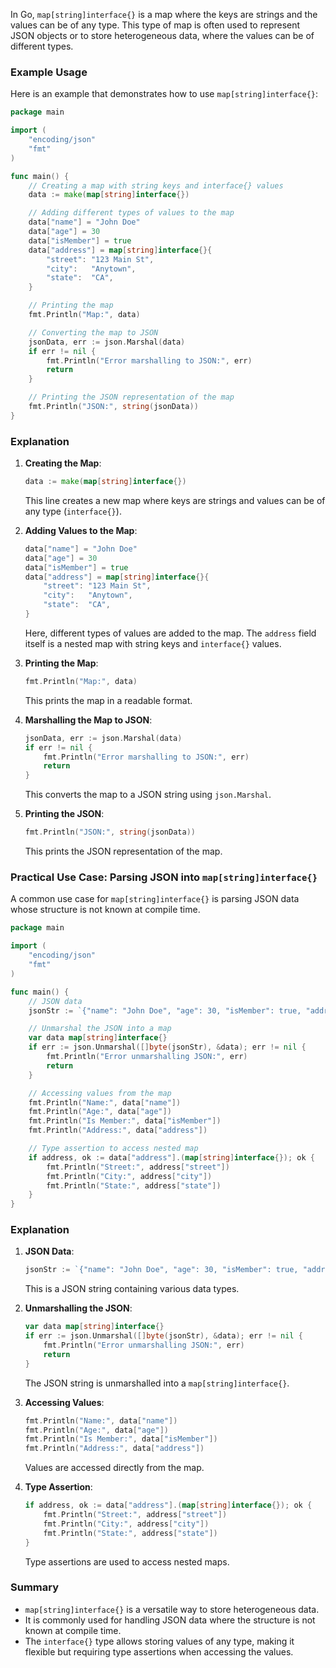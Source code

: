 In Go, `map[string]interface{}` is a map where the keys are strings and the values can be of any type. This type of map is often used to represent JSON objects or to store heterogeneous data, where the values can be of different types.

### Example Usage

Here is an example that demonstrates how to use `map[string]interface{}`:

```go
package main

import (
	"encoding/json"
	"fmt"
)

func main() {
	// Creating a map with string keys and interface{} values
	data := make(map[string]interface{})

	// Adding different types of values to the map
	data["name"] = "John Doe"
	data["age"] = 30
	data["isMember"] = true
	data["address"] = map[string]interface{}{
		"street": "123 Main St",
		"city":   "Anytown",
		"state":  "CA",
	}

	// Printing the map
	fmt.Println("Map:", data)

	// Converting the map to JSON
	jsonData, err := json.Marshal(data)
	if err != nil {
		fmt.Println("Error marshalling to JSON:", err)
		return
	}

	// Printing the JSON representation of the map
	fmt.Println("JSON:", string(jsonData))
}
```

### Explanation

1. **Creating the Map**:
   ```go
   data := make(map[string]interface{})
   ```
   This line creates a new map where keys are strings and values can be of any type (`interface{}`).

2. **Adding Values to the Map**:
   ```go
   data["name"] = "John Doe"
   data["age"] = 30
   data["isMember"] = true
   data["address"] = map[string]interface{}{
       "street": "123 Main St",
       "city":   "Anytown",
       "state":  "CA",
   }
   ```
   Here, different types of values are added to the map. The `address` field itself is a nested map with string keys and `interface{}` values.

3. **Printing the Map**:
   ```go
   fmt.Println("Map:", data)
   ```
   This prints the map in a readable format.

4. **Marshalling the Map to JSON**:
   ```go
   jsonData, err := json.Marshal(data)
   if err != nil {
       fmt.Println("Error marshalling to JSON:", err)
       return
   }
   ```
   This converts the map to a JSON string using `json.Marshal`.

5. **Printing the JSON**:
   ```go
   fmt.Println("JSON:", string(jsonData))
   ```
   This prints the JSON representation of the map.

### Practical Use Case: Parsing JSON into `map[string]interface{}`

A common use case for `map[string]interface{}` is parsing JSON data whose structure is not known at compile time.

```go
package main

import (
	"encoding/json"
	"fmt"
)

func main() {
	// JSON data
	jsonStr := `{"name": "John Doe", "age": 30, "isMember": true, "address": {"street": "123 Main St", "city": "Anytown", "state": "CA"}}`

	// Unmarshal the JSON into a map
	var data map[string]interface{}
	if err := json.Unmarshal([]byte(jsonStr), &data); err != nil {
		fmt.Println("Error unmarshalling JSON:", err)
		return
	}

	// Accessing values from the map
	fmt.Println("Name:", data["name"])
	fmt.Println("Age:", data["age"])
	fmt.Println("Is Member:", data["isMember"])
	fmt.Println("Address:", data["address"])

	// Type assertion to access nested map
	if address, ok := data["address"].(map[string]interface{}); ok {
		fmt.Println("Street:", address["street"])
		fmt.Println("City:", address["city"])
		fmt.Println("State:", address["state"])
	}
}
```

### Explanation

1. **JSON Data**:
   ```go
   jsonStr := `{"name": "John Doe", "age": 30, "isMember": true, "address": {"street": "123 Main St", "city": "Anytown", "state": "CA"}}`
   ```
   This is a JSON string containing various data types.

2. **Unmarshalling the JSON**:
   ```go
   var data map[string]interface{}
   if err := json.Unmarshal([]byte(jsonStr), &data); err != nil {
       fmt.Println("Error unmarshalling JSON:", err)
       return
   }
   ```
   The JSON string is unmarshalled into a `map[string]interface{}`.

3. **Accessing Values**:
   ```go
   fmt.Println("Name:", data["name"])
   fmt.Println("Age:", data["age"])
   fmt.Println("Is Member:", data["isMember"])
   fmt.Println("Address:", data["address"])
   ```
   Values are accessed directly from the map.

4. **Type Assertion**:
   ```go
   if address, ok := data["address"].(map[string]interface{}); ok {
       fmt.Println("Street:", address["street"])
       fmt.Println("City:", address["city"])
       fmt.Println("State:", address["state"])
   }
   ```
   Type assertions are used to access nested maps.

### Summary

- `map[string]interface{}` is a versatile way to store heterogeneous data.
- It is commonly used for handling JSON data where the structure is not known at compile time.
- The `interface{}` type allows storing values of any type, making it flexible but requiring type assertions when accessing the values.
